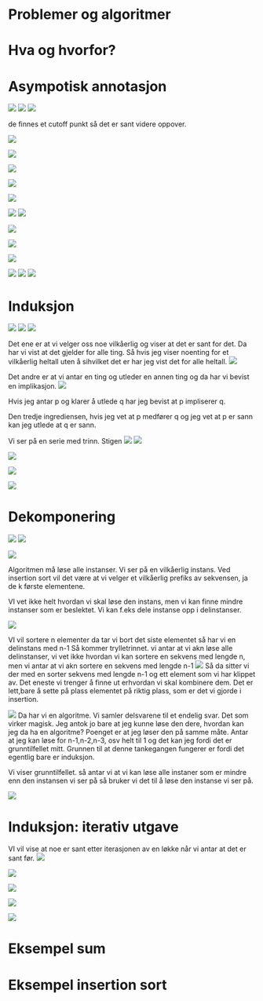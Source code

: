 # Problemer og algoritmer

# Hva og hvorfor?

# Asympotisk annotasjon

![](images/1.png)
![](images/2.png)
![](images/3.png)

de finnes et cutoff punkt så det er sant videre oppover. 

![](images/4.png)

![](images/5.png)

![](images/6.png)

![](images/7.png)

![](images/8.png)

![](images/40.png)
![](images/421.png)

![](images/42.png)

![](images/43.png)

![](images/44.png)

![](images/45.png)
![](images/46.png)
![](images/47.png)

# **Induksjon**

![](images/9.png)
![](images/10.png)
![](images/11.png)



Det ene er at vi velger oss noe vilkåerlig og viser at det er sant for det. Da har vi vist at det gjelder for alle ting. Så hvis jeg viser noenting for et vilkåerlig heltall uten å sihvilket det er har jeg vist det for alle heltall. 
![](images/13.png)

Det andre er at vi antar en ting og utleder en annen ting og da har vi bevist en implikasjon. 
![](images/12.png)

Hvis jeg antar p og klarer å utlede q har jeg bevist at p impliserer q. 

Den tredje ingrediensen, hvis jeg vet at p medfører q og jeg vet at p er sann kan jeg utlede at q er sann. 

Vi ser på en serie med trinn. Stigen
![](images/14.png)
![](images/15.png)

![](images/16.png)

![](images/17.png)

![](images/18.png)

# Dekomponering
![](images/21.png)
![](images/19.png)

![](images/20.png)


Algoritmen må løse alle instanser. Vi ser på en vilkåerlig instans.  Ved insertion sort vil det være at vi velger et vilkåerlig prefiks av sekvensen, ja de k første elementene.

VI vet ikke helt hvordan vi skal løse den instans, men vi kan finne mindre instanser som er beslektet. Vi kan f.eks dele instanse opp i delinstanser. 

![](images/22.png)

VI vil sortere n elementer da tar vi bort det siste elementet så har vi en delinstans med n-1
Så kommer trylletrinnet. vi antar at vi akn løse alle delinstanser, vi vet ikke hvordan vi kan sortere en sekvens med lengde n, men vi antar at vi akn sortere en sekvens med lengde n-1 
![](images/23.png)
Så da sitter vi der med en sorter sekvens med lengde n-1 og ett element som vi har klippet av. Det eneste vi trenger å finne ut erhvordan vi skal kombinere dem. Det er lett,bare å sette på plass elementet på riktig plass, som er det vi gjorde i insertion. 

![](images/24.png)
Da har vi en algoritme. Vi samler delsvarene til et endelig svar. Det som virker magisk. Jeg antok jo bare at jeg kunne løse den dere, hvordan kan jeg da ha en algoritme? Poenget er at jeg løser den på samme måte. 
Antar at jeg kan løse for n-1,n-2,n-3, osv helt til 1 og det kan jeg fordi det er grunntilfellet mitt. Grunnen til at denne tankegangen fungerer er fordi det egentlig bare er induksjon.

Vi viser grunntilfellet. så antar vi at vi kan løse alle instaner som er mindre enn den instansen vi ser på så bruker vi det til å løse den instanse vi ser på. 

![](images/25.png)


# Induksjon: iterativ utgave 
VI vil vise at noe er sant etter iterasjonen av en løkke når vi antar at det er sant før. 
![](images/26.png)

![](images/27.png)

![](images/28.png)

![](images/31.png)


![](images/60.png)

# Eksempel sum

# Eksempel insertion sort


